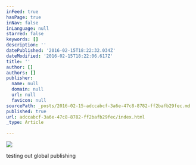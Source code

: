 ```yaml
---
inFeed: true
hasPage: true
inNav: false
inLanguage: null
starred: false
keywords: []
description: ''
datePublished: '2016-02-15T18:22:32.034Z'
dateModified: '2016-02-15T18:22:06.617Z'
title: ''
author: []
authors: []
publisher:
  name: null
  domain: null
  url: null
  favicon: null
sourcePath: _posts/2016-02-15-adccabcf-3a6e-47c8-8782-ff2bafb29fec.md
published: true
url: adccabcf-3a6e-47c8-8782-ff2bafb29fec/index.html
_type: Article

---
```

![](https://the-grid-user-content.s3-us-west-2.amazonaws.com/d4453f9c-14dd-4641-b4da-f56540df6a00.png)

testing out global publishing